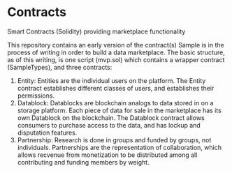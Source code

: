 # Contracts
Smart Contracts (Solidity) providing marketplace functionality

This repository contains an early version of the contract(s) Sample is in the process of writing in order to build a data marketplace. The basic structure, as of this writing, is one script (mvp.sol) which contains a wrapper contract (SampleTypes), and three contracts:

1) Entity: Entities are the individual users on the platform. The Entity contract establishes different classes of users, and establishes their permissions.
2) Datablock: Datablocks are blockchain analogs to data stored in on a storage platform. Each piece of data for sale in the marketplace has its own Datablock on the blockchain. The Datablock contract allows consumers to purchase access to the data, and has lockup and disputation features.
3) Partnership: Research is done in groups and funded by groups, not individuals. Partnerships are the representation of collaboration, which allows recvenue from monetization to be distributed among all contributing and funding members by weight.
